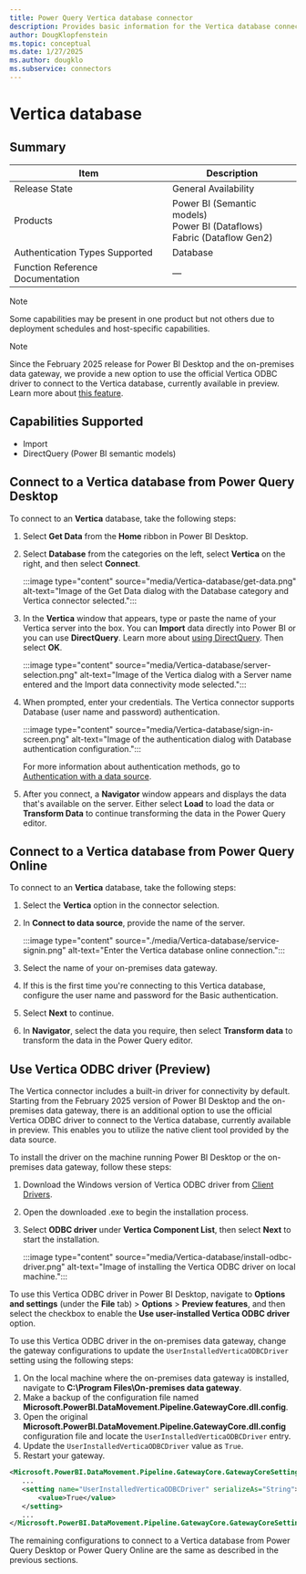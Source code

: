 ```yaml
---
title: Power Query Vertica database connector
description: Provides basic information for the Vertica database connector, along with how to connect to your Vertica data.
author: DougKlopfenstein
ms.topic: conceptual
ms.date: 1/27/2025
ms.author: dougklo
ms.subservice: connectors
---
```


# Vertica database

## Summary

| Item | Description |
| ---- | ----------- |
| Release State | General Availability |
| Products | Power BI (Semantic models)<br/>Power BI (Dataflows)<br/>Fabric (Dataflow Gen2) |
| Authentication Types Supported | Database |
| Function Reference Documentation | &mdash; |

> [!NOTE]
> Some capabilities may be present in one product but not others due to deployment schedules and host-specific capabilities.

> [!NOTE]
> Since the February 2025 release for Power BI Desktop and the on-premises data gateway, we provide a new option to use the official Vertica ODBC driver to connect to the Vertica database, currently available in preview. Learn more about [this feature](#use-vertica-odbc-driver-preview).

## Capabilities Supported

* Import
* DirectQuery (Power BI semantic models)

## Connect to a Vertica database from Power Query Desktop

To connect to an **Vertica** database, take the following steps:

1. Select **Get Data** from the **Home** ribbon in Power BI Desktop.

2. Select **Database** from the categories on the left, select **Vertica** on the right, and then select **Connect**.

    :::image type="content" source="media/Vertica-database/get-data.png" alt-text="Image of the Get Data dialog with the Database category and Vertica connector selected.":::

3. In the **Vertica** window that appears, type or paste the name of your Vertica server into the box. You can **Import** data directly into Power BI or you can use **DirectQuery**. Learn more about [using DirectQuery](/power-bi/connect-data/desktop-use-directquery). Then select **OK**.

    :::image type="content" source="media/Vertica-database/server-selection.png" alt-text="Image of the Vertica dialog with a Server name entered and the Import data connectivity mode selected.":::

4. When prompted, enter your credentials. The Vertica connector supports Database (user name and password) authentication.

   :::image type="content" source="media/Vertica-database/sign-in-screen.png" alt-text="Image of the authentication dialog with Database authentication configuration.":::

   For more information about authentication methods, go to [Authentication with a data source](../connectorauthentication.md).

5. After you connect, a **Navigator** window appears and displays the data that's available on the server. Either select **Load** to load the data or **Transform Data** to continue transforming the data in the Power Query editor.


## Connect to a Vertica database from Power Query Online

To connect to an **Vertica** database, take the following steps:

1. Select the **Vertica** option in the connector selection.

2. In **Connect to data source**, provide the name of the server.

   :::image type="content" source="./media/Vertica-database/service-signin.png" alt-text="Enter the Vertica database online connection.":::

3. Select the name of your on-premises data gateway.

4. If this is the first time you're connecting to this Vertica database, configure the user name and password for the Basic authentication.

5. Select **Next** to continue.

6. In **Navigator**, select the data you require, then select **Transform data** to transform the data in the Power Query editor.

## Use Vertica ODBC driver (Preview)

The Vertica connector includes a built-in driver for connectivity by default. Starting from the February 2025 version of Power BI Desktop and the on-premises data gateway, there is an additional option to use the official Vertica ODBC driver to connect to the Vertica database, currently available in preview. This enables you to utilize the native client tool provided by the data source.

To install the driver on the machine running Power BI Desktop or the on-premises data gateway, follow these steps:

1. Download the Windows version of Vertica ODBC driver from [Client Drivers](https://www.vertica.com/download/vertica/client-drivers/).

2. Open the downloaded .exe to begin the installation process.

3. Select **ODBC driver** under **Vertica Component List**, then select **Next** to start the installation.

   :::image type="content" source="media/Vertica-database/install-odbc-driver.png" alt-text="Image of installing the Vertica ODBC driver on local machine.":::

To use this Vertica ODBC driver in Power BI Desktop, navigate to **Options and settings** (under the **File** tab) > **Options** > **Preview features**, and then select the checkbox to enable the **Use user-installed Vertica ODBC driver** option. 

To use this Vertica ODBC driver in the on-premises data gateway, change the gateway configurations to update the `UserInstalledVerticaODBCDriver` setting using the following steps:

1. On the local machine where the on-premises data gateway is installed, navigate to **C:\Program Files\On-premises data gateway**.
2. Make a backup of the configuration file named **Microsoft.PowerBI.DataMovement.Pipeline.GatewayCore.dll.config**.
3. Open the original **Microsoft.PowerBI.DataMovement.Pipeline.GatewayCore.dll.config** configuration file and locate the `UserInstalledVerticaODBCDriver` entry.
4. Update the `UserInstalledVerticaODBCDriver` value as `True`.
5. Restart your gateway.

```xml
<Microsoft.PowerBI.DataMovement.Pipeline.GatewayCore.GatewayCoreSettings>
   ...
   <setting name="UserInstalledVerticaODBCDriver" serializeAs="String">
	   <value>True</value>
   </setting>
   ...
</Microsoft.PowerBI.DataMovement.Pipeline.GatewayCore.GatewayCoreSettings>    
```

The remaining configurations to connect to a Vertica database from Power Query Desktop or Power Query Online are the same as described in the previous sections.
